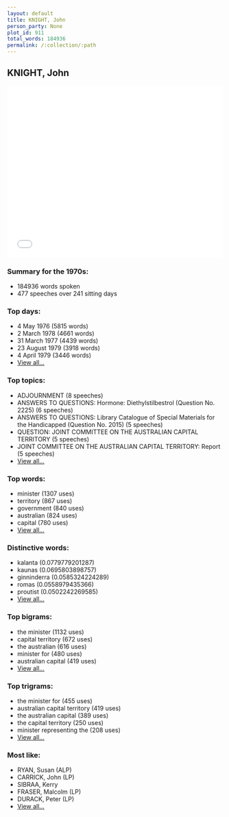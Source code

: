```yaml
---
layout: default
title: KNIGHT, John
person_party: None
plot_id: 911
total_words: 184936
permalink: /:collection/:path
---
```


## KNIGHT, John

<iframe width="100%" height="400" frameborder="0" scrolling="no" src="//plot.ly/~wragge/911.embed"></iframe>


### Summary for the 1970s:

* 184936 words spoken
* 477 speeches over 241 sitting days


### Top days:

* 4 May 1976 (5815 words)
* 2 March 1978 (4661 words)
* 31 March 1977 (4439 words)
* 23 August 1979 (3918 words)
* 4 April 1979 (3446 words)
* [View all...](days/)


### Top topics:

* ADJOURNMENT (8 speeches)
* ANSWERS TO QUESTIONS: Hormone: Diethylstilbestrol (Question No. 2225) (6 speeches)
* ANSWERS TO QUESTIONS: Library Catalogue of Special Materials for the Handicapped (Question No. 2015) (5 speeches)
* QUESTION: JOINT COMMITTEE ON THE AUSTRALIAN CAPITAL TERRITORY (5 speeches)
* JOINT COMMITTEE ON THE AUSTRALIAN CAPITAL TERRITORY: Report (5 speeches)
* [View all...](topics/)


### Top words:

* minister (1307 uses)
* territory (867 uses)
* government (840 uses)
* australian (824 uses)
* capital (780 uses)
* [View all...](words/)


### Distinctive words:

* kalanta (0.0779779201287)
* kaunas (0.0695803898757)
* ginninderra (0.0585324224289)
* romas (0.0558979435366)
* proutist (0.0502242269585)
* [View all...](sig_words/)


### Top bigrams:

* the minister (1132 uses)
* capital territory (672 uses)
* the australian (616 uses)
* minister for (480 uses)
* australian capital (419 uses)
* [View all...](bigrams/)


### Top trigrams:

* the minister for (455 uses)
* australian capital territory (419 uses)
* the australian capital (389 uses)
* the capital territory (250 uses)
* minister representing the (208 uses)
* [View all...](trigrams/)


### Most like:

* RYAN, Susan (ALP)
* CARRICK, John (LP)
* SIBRAA, Kerry 
* FRASER, Malcolm (LP)
* DURACK, Peter (LP)
* [View all...](similarities/)
